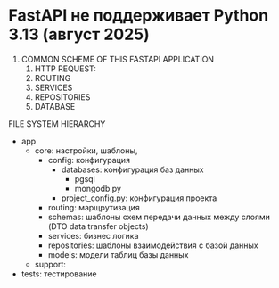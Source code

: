 # FastAPI не поддерживает Python 3.13 (август 2025)

1. COMMON SCHEME OF THIS FASTAPI APPLICATION 
   1. HTTP REQUEST:
   2. ROUTING
   3. SERVICES
   4. REPOSITORIES
   5. DATABASE

FILE SYSTEM HIERARCHY
- app
  - core: настройки, шаблоны, 
    - config: конфигурация
      - databases: конфигурация баз данных
        - pgsql
        - mongodb.py
      - project_config.py: конфигурация проекта
    - routing: марщрутизация
    - schemas: шаблоны схем передачи данных между слоями (DTO data transfer objects)
    - services: бизнес логика
    - repositories: шаблоны взаимодействия с базой данных
    - models: модели таблиц базы данных
  - support:
- tests: тестирование
